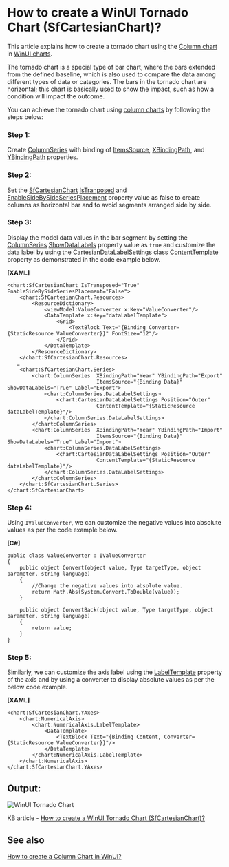 # How to create a WinUI Tornado Chart (SfCartesianChart)?

This article explains how to create a tornado chart using the [Column chart](https://help.syncfusion.com/winui/cartesian-charts/column) in [WinUI charts](https://www.syncfusion.com/winui-controls/charts).

The tornado chart is a special type of bar chart, where the bars extended from the defined baseline, which is also used to compare the data among different types of data or categories. The bars in the tornado chart are horizontal; this chart is basically used to show the impact, such as how a condition will impact the outcome. 

You can achieve the tornado chart using [column charts](https://help.syncfusion.com/winui/cartesian-charts/column) by following the steps below:

### Step 1:
Create [ColumnSeries](https://help.syncfusion.com/cr/winui/Syncfusion.UI.Xaml.Charts.ColumnSeries.html) with binding of [ItemsSource](https://help.syncfusion.com/cr/winui/Syncfusion.UI.Xaml.Charts.ChartSeriesBase.html#Syncfusion_UI_Xaml_Charts_ChartSeriesBase_ItemsSource), [XBindingPath](https://help.syncfusion.com/cr/winui/Syncfusion.UI.Xaml.Charts.ChartSeriesBase.html#Syncfusion_UI_Xaml_Charts_ChartSeriesBase_XBindingPath), and [YBindingPath](https://help.syncfusion.com/cr/winui/Syncfusion.UI.Xaml.Charts.XyDataSeries.html?tabs=tabid-1#Syncfusion_UI_Xaml_Charts_XyDataSeries_YBindingPath) properties.

### Step 2:
Set the [SfCartesianChart](https://help.syncfusion.com/cr/winui/Syncfusion.UI.Xaml.Charts.SfCartesianChart.html) [IsTranposed](https://help.syncfusion.com/cr/winui/Syncfusion.UI.Xaml.Charts.SfCartesianChart.html#Syncfusion_UI_Xaml_Charts_SfCartesianChart_IsTransposed) and [EnableSideBySideSeriesPlacement](https://help.syncfusion.com/cr/winui/Syncfusion.UI.Xaml.Charts.SfCartesianChart.html#Syncfusion_UI_Xaml_Charts_SfCartesianChart_EnableSideBySideSeriesPlacement) property value as false to create columns as horizontal bar and to avoid segments arranged side by side.

### Step 3:
Display the model data values in the bar segment by setting the [ColumnSeries](https://help.syncfusion.com/cr/winui/Syncfusion.UI.Xaml.Charts.ColumnSeries.html) [ShowDataLabels](https://help.syncfusion.com/cr/winui/Syncfusion.UI.Xaml.Charts.DataMarkerSeries.html#Syncfusion_UI_Xaml_Charts_DataMarkerSeries_ShowDataLabels) property value as `true` and customize the data label by using the [CartesianDataLabelSettings](https://help.syncfusion.com/cr/winui/Syncfusion.UI.Xaml.Charts.CartesianDataLabelSettings.html) class [ContentTemplate](https://help.syncfusion.com/cr/winui/Syncfusion.UI.Xaml.Charts.ChartDataLabelSettings.html#Syncfusion_UI_Xaml_Charts_ChartDataLabelSettings_ContentTemplate) property as demonstrated in the code example below.

**[XAML]**
```
<chart:SfCartesianChart IsTransposed="True" EnableSideBySideSeriesPlacement="False">
    <chart:SfCartesianChart.Resources>
        <ResourceDictionary>
            <viewModel:ValueConverter x:Key="ValueConverter"/>
            <DataTemplate x:Key="dataLabelTemplate">
                <Grid>
                    <TextBlock Text="{Binding Converter={StaticResource ValueConverter}}" FontSize="12"/>
                </Grid>
            </DataTemplate>
        </ResourceDictionary>
    </chart:SfCartesianChart.Resources>
   …
    <chart:SfCartesianChart.Series>
        <chart:ColumnSeries  XBindingPath="Year" YBindingPath="Export"
                             ItemsSource="{Binding Data}" ShowDataLabels="True" Label="Export">
            <chart:ColumnSeries.DataLabelSettings>
                <chart:CartesianDataLabelSettings Position="Outer" 
                             ContentTemplate="{StaticResource dataLabelTemplate}"/>
            </chart:ColumnSeries.DataLabelSettings>
        </chart:ColumnSeries>
        <chart:ColumnSeries  XBindingPath="Year" YBindingPath="Import"
                             ItemsSource="{Binding Data}" ShowDataLabels="True" Label="Import">
            <chart:ColumnSeries.DataLabelSettings>
                <chart:CartesianDataLabelSettings Position="Outer" 
                             ContentTemplate="{StaticResource dataLabelTemplate}"/>
            </chart:ColumnSeries.DataLabelSettings>
        </chart:ColumnSeries>
    </chart:SfCartesianChart.Series>
</chart:SfCartesianChart>
```

### Step 4:
Using `IValueConverter`, we can customize the negative values into absolute values as per the code example below.

**[C#]**
```
public class ValueConverter : IValueConverter
{
    public object Convert(object value, Type targetType, object parameter, string language)
    {
        //Change the negative values into absolute value.
        return Math.Abs(System.Convert.ToDouble(value));
    }

    public object ConvertBack(object value, Type targetType, object parameter, string language)
    {
        return value;
    }
}
```

### Step 5:
Similarly, we can customize the axis label using the [LabelTemplate](https://help.syncfusion.com/cr/winui/Syncfusion.UI.Xaml.Charts.ChartAxis.html#Syncfusion_UI_Xaml_Charts_ChartAxis_LabelTemplate) property of the axis and by using a converter to display absolute values as per the below code example.

**[XAML]**
```
<chart:SfCartesianChart.YAxes>
    <chart:NumericalAxis>
        <chart:NumericalAxis.LabelTemplate>
            <DataTemplate>
                <TextBlock Text="{Binding Content, Converter={StaticResource ValueConverter}}"/>
            </DataTemplate>
        </chart:NumericalAxis.LabelTemplate>
    </chart:NumericalAxis>
</chart:SfCartesianChart.YAxes>
```

## Output:

![WinUI Tornado Chart](https://user-images.githubusercontent.com/53489303/183808346-d19e7b46-0499-408e-ad69-9e4c20292652.png)

KB article - [How to create a WinUI Tornado Chart (SfCartesianChart)?](https://www.syncfusion.com/kb/13606/how-to-create-a-winui-tornado-chart-sfcartesianchart)

## See also

[How to create a Column Chart in WinUI?](https://www.syncfusion.com/kb/13539/how-to-create-a-column-chart-in-winui)
